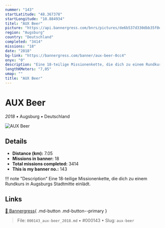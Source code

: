 ```yaml
---
nummer: "143"
startLatitude: "48.367378"
startLongitude: "10.884934"
titel: "AUX Beer"
picture: "https://api.bannergress.com/bnrs/pictures/de6b537d330dbb35f0d2babbe5a7477b"
region: "Augsburg"
country: "Deutschland"
completed: "3414"
missions: "18"
date: "2018"
bg-link: "https://bannergress.com/banner/aux-beer-0cc4"
onyx: "0"
description: "Eine 18-teilige Missionenkette, die dich zu einem Rundkurs in Augsburgs Stadtmitte einlädt."
lengthKMeters: "7,05"
umap: ""
title: "AUX Beer"
---
```

# AUX Beer

*2018* • Augsburg • Deutschland

![AUX Beer](https://api.bannergress.com/bnrs/pictures/de6b537d330dbb35f0d2babbe5a7477b)

## Details
- **Distance (km):** 7.05
- **Missions in banner:** 18
- **Total missions completed:** 3414
- **This is my banner no.:** 143


!!! note "Description"
    Eine 18-teilige Missionenkette, die dich zu einem Rundkurs in Augsburgs Stadtmitte einlädt.



## Links
[🔗 Bannergress](https://bannergress.com/banner/aux-beer-0cc4){ .md-button .md-button--primary }



> File: `000143_aux-beer_2018.md` • #000143 • Slug: `aux-beer`

